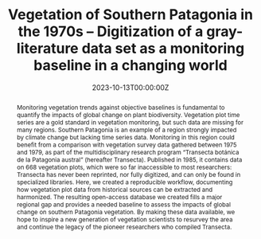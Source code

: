 ---
abstract: "Monitoring vegetation trends against objective baselines is fundamental to quantify the impacts of global change on plant biodiversity. Vegetation plot time series are a gold standard in vegetation monitoring, but such data are missing for many regions. Southern Patagonia is an example of a region strongly impacted by climate change but lacking time series data. Monitoring in this region could benefit from a comparison with vegetation survey data gathered between 1975 and 1979, as part of the multidisciplinary research program “Transecta botánica de la Patagonia austral” (hereafter Transecta). Published in 1985, it contains data on 668 vegetation plots, which were so far inaccessible to most researchers: Transecta has never been reprinted, nor fully digitized, and can only be found in specialized libraries. Here, we created a reproducible workflow, documenting how vegetation plot data from historical sources can be extracted and harmonized. The resulting open-access database we created fills a major regional gap and provides a needed baseline to assess the impacts of global change on southern Patagonia vegetation. By making these data available, we hope to inspire a new generation of vegetation scientists to resurvey the area and continue the legacy of the pioneer researchers who compiled Transecta."

authors: 
- Francesco Maria Sabatini - Georg Hähn - Karina Speziale - Ana María Cingolani - Gabriella Damasceno - Helge Bruelheide
date: "2023-10-13T00:00:00Z"
doi: "https://doi.org/10.1111/jvs.13209"
featured: true
image:
  caption: ""
  focal_point: ""
  preview_only: false
projects: [sPlot]
publication: ""
publication_short: ""
publication_types: ""
publishDate: ""
slides: 
summary: 
tags:
- Diversity
- Patagonia
- Historical baseline
- Vegetation Plots


title: Vegetation of Southern Patagonia in the 1970s – Digitization of a gray-literature data set as a monitoring baseline in a changing world
url_code: ""
url_dataset: ""
url_pdf: ""
url_poster: ""
url_project: ""
url_slides: ""
url_source: ""
url_video: ""
---